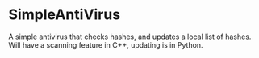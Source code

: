 # SimpleAntiVirus
A simple antivirus that checks hashes, and updates a local list of hashes.
Will have a scanning feature in C++, updating is in Python.
